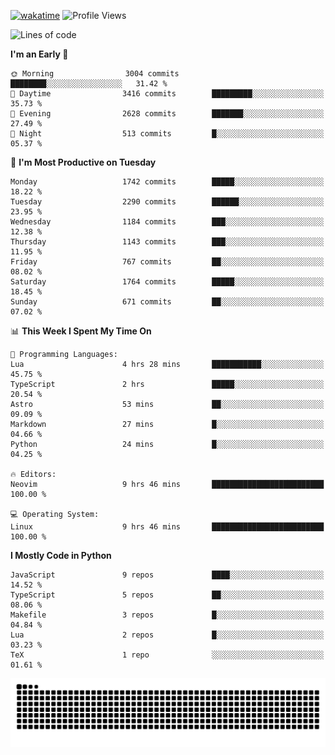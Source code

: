 [![wakatime](https://wakatime.com/badge/user/b920b284-3cde-4cd4-b72e-f7f22d050b16.svg)](https://wakatime.com/@b920b284-3cde-4cd4-b72e-f7f22d050b16)
![Profile Views](http://img.shields.io/badge/Profile%20Views-4586-blue)
<!--START_SECTION:waka-->
![Lines of code](https://img.shields.io/badge/From%20Hello%20World%20I%27ve%20Written-6.8%20million%20lines%20of%20code-blue)

**I'm an Early 🐤** 

```text
🌞 Morning                3004 commits        ████████░░░░░░░░░░░░░░░░░   31.42 % 
🌆 Daytime                3416 commits        █████████░░░░░░░░░░░░░░░░   35.73 % 
🌃 Evening                2628 commits        ███████░░░░░░░░░░░░░░░░░░   27.49 % 
🌙 Night                  513 commits         █░░░░░░░░░░░░░░░░░░░░░░░░   05.37 % 
```
📅 **I'm Most Productive on Tuesday** 

```text
Monday                   1742 commits        █████░░░░░░░░░░░░░░░░░░░░   18.22 % 
Tuesday                  2290 commits        ██████░░░░░░░░░░░░░░░░░░░   23.95 % 
Wednesday                1184 commits        ███░░░░░░░░░░░░░░░░░░░░░░   12.38 % 
Thursday                 1143 commits        ███░░░░░░░░░░░░░░░░░░░░░░   11.95 % 
Friday                   767 commits         ██░░░░░░░░░░░░░░░░░░░░░░░   08.02 % 
Saturday                 1764 commits        █████░░░░░░░░░░░░░░░░░░░░   18.45 % 
Sunday                   671 commits         ██░░░░░░░░░░░░░░░░░░░░░░░   07.02 % 
```


📊 **This Week I Spent My Time On** 

```text
💬 Programming Languages: 
Lua                      4 hrs 28 mins       ███████████░░░░░░░░░░░░░░   45.75 % 
TypeScript               2 hrs               █████░░░░░░░░░░░░░░░░░░░░   20.54 % 
Astro                    53 mins             ██░░░░░░░░░░░░░░░░░░░░░░░   09.09 % 
Markdown                 27 mins             █░░░░░░░░░░░░░░░░░░░░░░░░   04.66 % 
Python                   24 mins             █░░░░░░░░░░░░░░░░░░░░░░░░   04.25 % 

🔥 Editors: 
Neovim                   9 hrs 46 mins       █████████████████████████   100.00 % 

💻 Operating System: 
Linux                    9 hrs 46 mins       █████████████████████████   100.00 % 
```

**I Mostly Code in Python** 

```text
JavaScript               9 repos             ████░░░░░░░░░░░░░░░░░░░░░   14.52 % 
TypeScript               5 repos             ██░░░░░░░░░░░░░░░░░░░░░░░   08.06 % 
Makefile                 3 repos             █░░░░░░░░░░░░░░░░░░░░░░░░   04.84 % 
Lua                      2 repos             █░░░░░░░░░░░░░░░░░░░░░░░░   03.23 % 
TeX                      1 repo              ░░░░░░░░░░░░░░░░░░░░░░░░░   01.61 % 
```




<!--END_SECTION:waka-->
![Snake animation](https://raw.githubusercontent.com/timmypidashev/timmypidashev/main/commits.svg)
